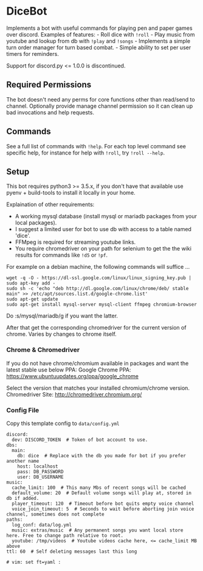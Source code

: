 # DiceBot

Implements a bot with useful commands for playing pen and paper games over discord.
Examples of features:
    - Roll dice with `!roll`
    - Play music from youtube and lookup from db with `!play` and `!songs`
    - Implements a simple turn order manager for turn based combat.
    - Simple ability to set per user timers for reminders.

Support for discord.py <= 1.0.0 is discontinued.

## Required Permissions

The bot doesn't need any perms for core functions other than read/send to channel.
Optionally provide manage channel permission so it can clean up bad invocations and help requests.

## Commands

See a full list of commands with `!help`. For each top level command see specific help,
for instance for help with `!roll`, try `!roll --help`.

## Setup

This bot requires python3 >= 3.5.x, if you don't have that available use pyenv + build-tools
to install it locally in your home.

Explaination of other requirements:
- A working mysql database (install mysql or mariadb packages from your local packages).
- I suggest a limited user for bot to use db with access to a table named 'dice'.
- FFMpeg is required for streaming youtube links.
- You require chromedriver on your path for selenium to get the
  the wiki results for commands like `!d5` or `!pf`.

For example on a debian machine, the following commands will suffice ...

```
wget -q -O - https://dl-ssl.google.com/linux/linux_signing_key.pub | sudo apt-key add -
sudo sh -c 'echo "deb http://dl.google.com/linux/chrome/deb/ stable main" >> /etc/apt/sources.list.d/google-chrome.list'
sudo apt-get update
sudo apt-get install mysql-server mysql-client ffmpeg chromium-browser
```
Do :s/mysql/mariadb/g if you want the latter.

After that get the corresponding chromedriver for the current version of chrome.
Varies by changes to chrome itself.

### Chrome & Chromedriver

If you do not have chrome/chromium available in packages
and want the latest stable use below PPA:
Google Chrome PPA:
    https://www.ubuntuupdates.org/ppa/google_chrome

Select the version that matches your installed chromium/chrome version.
Chromedriver Site:
    http://chromedriver.chromium.org/

### Config File

Copy this template config to `data/config.yml`

```
discord:
  dev: DISCORD_TOKEN  # Token of bot account to use.
dbs:
  main:
    db: dice  # Replace with the db you made for bot if you prefer another name
    host: localhost
    pass: DB_PASSWORD
    user: DB_USERNAME
music:
  cache_limit: 100  # This many Mbs of recent songs will be cached
  default_volume: 20  # Default volume songs will play at, stored in db if added.
  player_timeout: 120  # Timeout before bot quits empty voice channel
  voice_join_timeout: 5  # Seconds to wait before aborting join voice channel, sometimes does not complete
paths:
  log_conf: data/log.yml
  music: extras/music  # Any permanent songs you want local store here. Free to change path relative to root.
  youtube: /tmp/videos  # Youtube videos cache here, <= cache_limit MB above
ttl: 60  # Self deleting messages last this long

# vim: set ft=yaml :
```


[pyenv]: https://github.com/pyenv/pyenv
[chromedriver]:(http://chromedriver.chromium.org/downloads)
